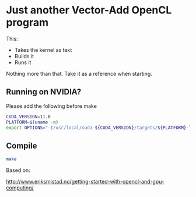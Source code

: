 # Just another Vector-Add OpenCL program

This:

* Takes the kernel as text
* Builds it
* Runs it

Nothing more than that. Take it as a reference when starting.

## Running on NVIDIA?

Please add the following before make

```bash
CUDA_VERSION=11.0
PLATFORM=$(uname -m)
export OPTIONS="-I/usr/local/cuda-${CUDA_VERSION}/targets/${PLATFORM}-linux/include -L/usr/local/cuda-${CUDA_VERSION}/lib64"
```

## Compile

```bash
make
```

Based on:

http://www.eriksmistad.no/getting-started-with-opencl-and-gpu-computing/
